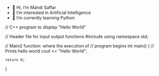 - 👋 Hi, I’m Mahdi Saffar
- 👀 I’m interested in Artificial Intelligence
- 🌱 I’m currently learning Python

// C++ program to display "Hello World"

// Header file for input output functions
#include <iostream>
using namespace std;

// Main() function: where the execution of
// program begins
int main()
{
	// Prints hello world
	cout << "Hello World";

	return 0;
}
